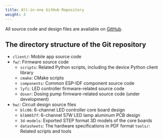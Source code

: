 ```yaml
---
title: All-in-one GitHub Repository
weight: 3
---
```


All source code and design files are available on [GitHub](https://github.com/oldrev/borneo).

## The directory structure of the Git repository

- `client/`: Mobile app source code
- `fw/`: Firmware source code
    - `scripts`: Related Python scripts, including the device Python client library
    - `cmake`: CMake scripts
    - `components`: Common ESP-IDF component source code
    - `lyfi`: LED controller firmware-related source code
    - `doser`: Dosing pump firmware-related source code (under development)
- `hw/`: Circuit design source files
    - `blc06`: 6-channel LED controller core board design
    - `blb0657f`: 6-channel 57W LED lamp aluminum PCB design
    - `3d-models`: Exported STEP format 3D models of the core boards
    - `datasheets`: The hardware specifications in PDF format
`tools/`: Related scripts and tools

